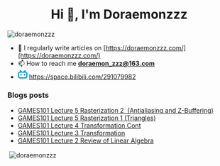 <!--

### Hi there 👋

**Doraemonzzz/Doraemonzzz** is a ✨ _special_ ✨ repository because its `README.md` (this file) appears on your GitHub profile.

Here are some ideas to get you started:

- 🔭 I’m currently working on ...
- 🌱 I’m currently learning ...
- 👯 I’m looking to collaborate on ...
- 🤔 I’m looking for help with ...
- 💬 Ask me about ...
- 📫 How to reach me: ...
- 😄 Pronouns: ...
- ⚡ Fun fact: ...
-->



<h1 align="center">Hi 👋, I'm Doraemonzzz</h1>
<p align="left"> <img src="https://komarev.com/ghpvc/?username=doraemonzzz&label=Profile%20views&color=0e75b6&style=flat" alt="doraemonzzz" /> </p>

- 📝 I regularly write articles on [https://doraemonzzz.com/](https://doraemonzzz.com/)
- 📫 How to reach me **doraemon_zzz@163.com**
- ![](./bilibili.png) https://space.bilibili.com/291079982

### Blogs posts
<!-- BLOG-POST-LIST:START -->
- [GAMES101 Lecture 5 Rasterization 2  &lpar;Antialiasing and Z-Buffering&rpar;](http://www.doraemonzzz.com/2022/09/17/2022-9-17-GAMES101-Lecture-5-Rasterization-2/)
- [GAMES101 Lecture 5 Rasterization 1 &lpar;Triangles&rpar;](http://www.doraemonzzz.com/2022/09/17/2022-9-17-GAMES101-Lecture-5-Rasterization-1-(Triangles)/)
- [GAMES101 Lecture 4 Transformation Cont](http://www.doraemonzzz.com/2022/09/14/2022-9-14-GAMES101-Lecture-4-Transformation-Cont/)
- [GAMES101 Lecture 3 Transformation](http://www.doraemonzzz.com/2022/09/12/2022-9-12-GAMES101-Lecture-3-Transformation/)
- [GAMES101 Lecture 2 Review of Linear Algebra](http://www.doraemonzzz.com/2022/09/07/2022-9-7-GAMES101-Lecture-2-Review-of-Linear-Algebra/)
<!-- BLOG-POST-LIST:END -->

<p>&nbsp;<img align="center" src="https://github-readme-stats.vercel.app/api?username=doraemonzzz&show_icons=true&locale=en" alt="doraemonzzz" /></p>